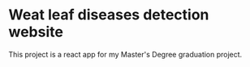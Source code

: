 # Weat leaf diseases detection website

This project is a react app for my Master's Degree graduation project.
